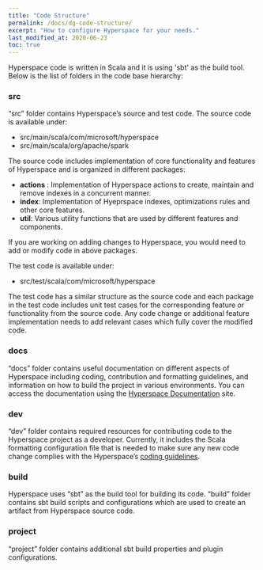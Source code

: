 ```yaml
---
title: "Code Structure"
permalink: /docs/dg-code-structure/
excerpt: "How to configure Hyperspace for your needs."
last_modified_at: 2020-06-23
toc: true
---
```


Hyperspace code is written in Scala and it is using 'sbt' as the build tool. Below is the list of folders in the code base hierarchy:

### src
“src” folder contains Hyperspace’s source and test code. 
The source code is available under:
* src/main/scala/com/microsoft/hyperspace
* src/main/scala/org/apache/spark

The source code includes implementation of core functionality and features of Hyperspace and is organized in different packages:
- **actions** : Implementation of Hyperspace actions to create, maintain and remove indexes in a concurrent manner.
- **index**: Implementation of Hyeprspace indexes, optimizations rules and other core features.  
- **util**: Various utility functions that are used by different features and components.

If you are working on adding changes to Hyperspace, you would need to add or modify code in above packages.

The test code is available under:
* src/test/scala/com/microsoft/hyperspace

The test code has a similar structure as the source code and each package in the test code includes unit test cases for the corresponding feature or functionality from the source code. Any code change or additional feature implementation needs to add relevant cases which fully cover the modified code.

### docs
“docs” folder contains useful documentation on different aspects of Hyperspace including coding, contribution and formatting guidelines, and information on how to build the project in various environments. You can access the documentation using the [Hyperspace Documentation](https://microsoft.github.io/hyperspace/docs/ug-quick-start-guide/) site. 

### dev
“dev” folder contains required resources for contributing code to the Hyperspace project as a developer. Currently, it includes the Scala formatting configuration file that is needed to make sure any new code change complies with the Hyperspace’s [coding guidelines](https://microsoft.github.io/hyperspace/docs/dg-contributing/).

### build
Hyperspace uses “sbt” as the build tool for building its code. “build” folder contains sbt build scripts and configurations which are used to create an artifact from Hyperspace source code.

### project
“project” folder contains additional sbt build properties and plugin configurations.
